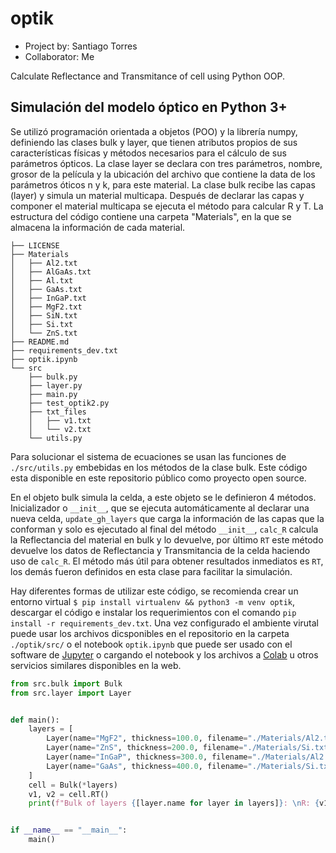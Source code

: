 # optik
* Project by: Santiago Torres 
* Collaborator: Me

Calculate Reflectance and Transmitance of cell using Python OOP.

## Simulación del modelo óptico en Python 3+

Se utilizó programación orientada a objetos (POO) y la librería numpy, definiendo las clases bulk y layer, que tienen atributos propios de sus características físicas y métodos necesarios para el cálculo de sus parámetros ópticos. La clase layer se declara con tres parámetros, nombre, grosor de la película y la ubicación del archivo que contiene la data de los parámetros óticos n y k, para este material. La clase bulk recibe las capas (layer) y simula un material multicapa. Después de declarar las capas y componer el material multicapa se ejecuta el método para calcular R y T.
La estructura del código contiene una carpeta "Materials", en la que se almacena la información de cada material.
```console
├── LICENSE
├── Materials
│   ├── Al2.txt
│   ├── AlGaAs.txt
│   ├── Al.txt
│   ├── GaAs.txt
│   ├── InGaP.txt
│   ├── MgF2.txt
│   ├── SiN.txt
│   ├── Si.txt
│   └── ZnS.txt
├── README.md
├── requirements_dev.txt
├── optik.ipynb
└── src
    ├── bulk.py
    ├── layer.py
    ├── main.py
    ├── test_optik2.py
    ├── txt_files
    │   ├── v1.txt
    │   └── v2.txt
    └── utils.py
```
Para solucionar el sistema de ecuaciones se usan las funciones de `./src/utils.py` embebidas en los métodos de la clase bulk. Este código esta disponible en este repositorio público como proyecto open source.

En el objeto bulk simula la celda, a este objeto se le definieron 4 métodos. Inicializador o `__init__`, que se ejecuta automáticamente al declarar una nueva celda, `update_gh_layers` que carga la información de las capas que la conforman y solo es ejecutado al final del método `__init__`, `calc_R` calcula la Reflectancia del material en bulk y lo devuelve, por último `RT` este método devuelve los datos de Reflectancia y Transmitancia de la celda haciendo uso de `calc_R`. El método más útil para obtener resultados inmediatos es `RT`, los demás fueron definidos en esta clase para facilitar la simulación.

Hay diferentes formas de utilizar este código, se recomienda crear un entorno virtual `$ pip install virtualenv && python3 -m venv optik`, descargar el código e instalar los requerimientos con el comando `pip install -r requirements_dev.txt`. Una vez configurado el ambiente virutal puede usar los archivos dicsponibles en el repositorio en la carpeta `./optik/src/` o el notebook `optik.ipynb` que puede ser usado con el software de [Jupyter](https://jupyter.org/) o cargando el notebook y los archivos a [Colab](https://colab.research.google.com/) u otros servicios similares disponibles en la web.

```python
from src.bulk import Bulk
from src.layer import Layer


def main():
    layers = [
        Layer(name="MgF2", thickness=100.0, filename="./Materials/Al2.txt"),
        Layer(name="ZnS", thickness=200.0, filename="./Materials/Si.txt"),
        Layer(name="InGaP", thickness=300.0, filename="./Materials/Al2.txt"),
        Layer(name="GaAs", thickness=400.0, filename="./Materials/Si.txt"),
    ]
    cell = Bulk(*layers)
    v1, v2 = cell.RT()
    print(f"Bulk of layers {[layer.name for layer in layers]}: \nR: {v1}\nT: {v2}")


if __name__ == "__main__":
    main()
```
